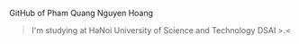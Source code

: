 GitHub of Pham Quang Nguyen Hoang
> I'm studying at HaNoi University of Science and Technology DSAI
>               >.<
